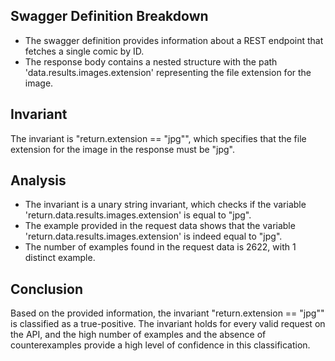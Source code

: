 ## Swagger Definition Breakdown
- The swagger definition provides information about a REST endpoint that fetches a single comic by ID.
- The response body contains a nested structure with the path 'data.results.images.extension' representing the file extension for the image.

## Invariant
The invariant is "return.extension == "jpg"", which specifies that the file extension for the image in the response must be "jpg".

## Analysis
- The invariant is a unary string invariant, which checks if the variable 'return.data.results.images.extension' is equal to "jpg".
- The example provided in the request data shows that the variable 'return.data.results.images.extension' is indeed equal to "jpg".
- The number of examples found in the request data is 2622, with 1 distinct example.

## Conclusion
Based on the provided information, the invariant "return.extension == "jpg"" is classified as a true-positive. The invariant holds for every valid request on the API, and the high number of examples and the absence of counterexamples provide a high level of confidence in this classification.
